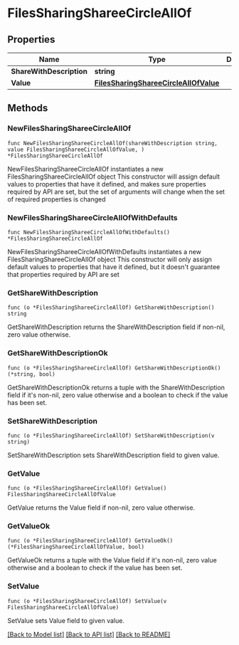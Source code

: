 # FilesSharingShareeCircleAllOf

## Properties

Name | Type | Description | Notes
------------ | ------------- | ------------- | -------------
**ShareWithDescription** | **string** |  | 
**Value** | [**FilesSharingShareeCircleAllOfValue**](FilesSharingShareeCircleAllOfValue.md) |  | 

## Methods

### NewFilesSharingShareeCircleAllOf

`func NewFilesSharingShareeCircleAllOf(shareWithDescription string, value FilesSharingShareeCircleAllOfValue, ) *FilesSharingShareeCircleAllOf`

NewFilesSharingShareeCircleAllOf instantiates a new FilesSharingShareeCircleAllOf object
This constructor will assign default values to properties that have it defined,
and makes sure properties required by API are set, but the set of arguments
will change when the set of required properties is changed

### NewFilesSharingShareeCircleAllOfWithDefaults

`func NewFilesSharingShareeCircleAllOfWithDefaults() *FilesSharingShareeCircleAllOf`

NewFilesSharingShareeCircleAllOfWithDefaults instantiates a new FilesSharingShareeCircleAllOf object
This constructor will only assign default values to properties that have it defined,
but it doesn't guarantee that properties required by API are set

### GetShareWithDescription

`func (o *FilesSharingShareeCircleAllOf) GetShareWithDescription() string`

GetShareWithDescription returns the ShareWithDescription field if non-nil, zero value otherwise.

### GetShareWithDescriptionOk

`func (o *FilesSharingShareeCircleAllOf) GetShareWithDescriptionOk() (*string, bool)`

GetShareWithDescriptionOk returns a tuple with the ShareWithDescription field if it's non-nil, zero value otherwise
and a boolean to check if the value has been set.

### SetShareWithDescription

`func (o *FilesSharingShareeCircleAllOf) SetShareWithDescription(v string)`

SetShareWithDescription sets ShareWithDescription field to given value.


### GetValue

`func (o *FilesSharingShareeCircleAllOf) GetValue() FilesSharingShareeCircleAllOfValue`

GetValue returns the Value field if non-nil, zero value otherwise.

### GetValueOk

`func (o *FilesSharingShareeCircleAllOf) GetValueOk() (*FilesSharingShareeCircleAllOfValue, bool)`

GetValueOk returns a tuple with the Value field if it's non-nil, zero value otherwise
and a boolean to check if the value has been set.

### SetValue

`func (o *FilesSharingShareeCircleAllOf) SetValue(v FilesSharingShareeCircleAllOfValue)`

SetValue sets Value field to given value.



[[Back to Model list]](../README.md#documentation-for-models) [[Back to API list]](../README.md#documentation-for-api-endpoints) [[Back to README]](../README.md)



